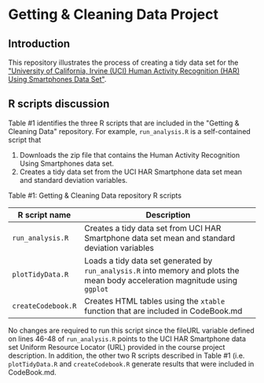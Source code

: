 # Getting & Cleaning Data Project

## Introduction
This repository illustrates the process of creating a tidy data set for the ["University of California, Irvine (UCI) Human Activity Recognition (HAR) Using Smartphones Data Set"](http://http://archive.ics.uci.edu/ml/datasets/Human+Activity+Recognition+Using+Smartphones).  
  
## R scripts discussion  
Table #1 identifies the three R scripts that are included in the "Getting & Cleaning Data" repository. For example, `run_analysis.R` is a self-contained script that
    
1.  Downloads the zip file that contains the Human Activity Recognition Using Smartphones data set.  
2.  Creates a tidy data set from the UCI HAR Smartphone data set mean and standard deviation variables.  
  
Table #1: Getting & Cleaning Data repository R scripts

| R script name      | Description |  
| ------------------ | ----------- |  
| `run_analysis.R`   | Creates a tidy data set from UCI HAR Smartphone data set mean and standard deviation variables |  
| `plotTidyData.R`   | Loads a tidy data set generated by `run_analysis.R` into memory and plots the mean body acceleration magnitude using `ggplot`| 
| `createCodebook.R` | Creates HTML tables using the `xtable` function that are included in CodeBook.md |     

No changes are required to run this script since the fileURL variable defined on lines 46-48 of `run_analysis.R` points to the UCI HAR Smartphone data set Uniform Resource Locator (URL) provided in the course project description. In addition, the other two R scripts described in Table #1 (i.e. `plotTidyData.R` and `createCodebook.R` generate results that were included in CodeBook.md.
  
